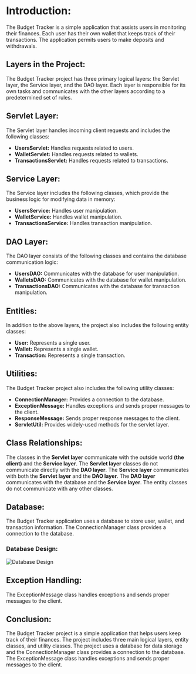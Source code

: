 # Introduction: 
The Budget Tracker is a simple application that assists users in monitoring their finances.
Each user has their own wallet that keeps track of their transactions.
The application permits users to make deposits and withdrawals. 

## Layers in the Project:
The Budget Tracker project has three primary logical layers: the Servlet layer, the Service layer, and the DAO layer.
Each layer is responsible for its own tasks and communicates with the other layers according to a predetermined set of rules. 

## Servlet Layer:
The Servlet layer handles incoming client requests and includes the following classes: 
* **UsersServlet:** Handles requests related to users.
* **WalletServlet:** Handles requests related to wallets.
* **TransactionsServlet:** Handles requests related to transactions.

## Service Layer:
The Service layer includes the following classes, which provide the business logic for modifying data in memory: 
* **UsersService:** Handles user manipulation.
* **WalletService:** Handles wallet manipulation.
* **TransactionsService:** Handles transaction manipulation.

## DAO Layer:
The DAO layer consists of the following classes and contains the database communication logic: 
* **UsersDAO:** Communicates with the database for user manipulation.
* **WalletsDAO:** Communicates with the database for wallet manipulation.
* **TransactionsDAO:** Communicates with the database for transaction manipulation.

## Entities:
In addition to the above layers, the project also includes the following entity classes:

* **User:** Represents a single user.
* **Wallet:** Represents a single wallet.
* **Transaction:** Represents a single transaction.

## Utilities:
The Budget Tracker project also includes the following utility classes:
* **ConnectionManager:** Provides a connection to the database.
* **ExceptionMessage:** Handles exceptions and sends proper messages to the client.
* **ResponseMessage:** Sends proper response messages to the client.
* **ServletUtil:** Provides widely-used methods for the servlet layer.

## Class Relationships:
The classes in the **Servlet layer** communicate with the outside world **(the client)** and the **Service layer**. The **Servlet layer** classes do not communicate directly with the **DAO layer**. The **Service layer** communicates with both the **Servlet layer** and the **DAO layer**. The **DAO layer** communicates with the database and the **Service layer**. The entity classes do not communicate with any other classes.

## Database:
The Budget Tracker application uses a database to store user, wallet, and transaction information. The ConnectionManager class provides a connection to the database.

### Database Design: 

![Database Design](https://github.com/amigoscode/group-project-a/blob/feature/GPA-01/Database%20Design.jpg)

## Exception Handling:
The ExceptionMessage class handles exceptions and sends proper messages to the client.

## Conclusion:
The Budget Tracker project is a simple application that helps users keep track of their finances. The project includes three main logical layers, entity classes, and utility classes. The project uses a database for data storage and the ConnectionManager class provides a connection to the database. The ExceptionMessage class handles exceptions and sends proper messages to the client.
